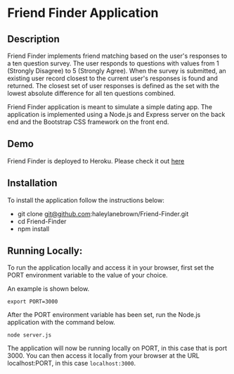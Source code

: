 # Friend Finder Application

## Description
Friend Finder implements friend matching based on the user's responses to a ten question survey. The user responds to questions with values from 1 (Strongly Disagree) to 5 (Strongly Agree). When the survey is submitted, an existing user record closest to the current user's responses is found and returned. The closest set of user responses is defined as the set with the lowest absolute difference for all ten questions combined.

Friend Finder application is meant to simulate a simple dating app. The application is implemented using a Node.js and Express server on the back end and the Bootstrap CSS framework on the front end.

## Demo
Friend Finder is deployed to Heroku. Please check it out [here](https://young-bayou-46087.herokuapp.com/)

## Installation
To install the application follow the instructions below:

* git clone git@github.com:haleylanebrown/Friend-Finder.git
* cd Friend-Finder
* npm install

## Running Locally:

To run the application locally and access it in your browser, first set the PORT environment variable to the value of your choice.

An example is shown below.

`export PORT=3000`

After the PORT environment variable has been set, run the Node.js application with the command below.

`node server.js`

The application will now be running locally on PORT, in this case that is port 3000. You can then access it locally from your browser at the URL localhost:PORT, in this case `localhost:3000`.